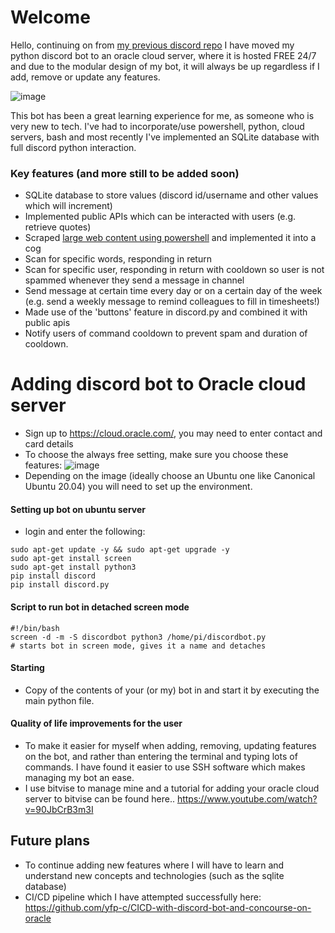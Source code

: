 # Welcome
Hello, continuing on from [my previous discord repo](https://github.com/yfp-c/Discord-bot-on-RasPi-zero-2-w-discontinued) I have moved my python discord bot to an oracle cloud server, where it is hosted FREE 24/7 and due to the modular design of my bot, it will always be up regardless if I add, remove or update any features.

![image](https://user-images.githubusercontent.com/98178943/208892337-989e4974-c2c2-4d86-8444-1865cece1741.png)

This bot has been a great learning experience for me, as someone who is very new to tech. I've had to incorporate/use powershell, python, cloud servers, bash and most recently I've implemented an SQLite database with full discord python interaction. 

### Key features (and more still to be added soon)
- SQLite database to store values (discord id/username and other values which will increment)
- Implemented public APIs which can be interacted with users (e.g. retrieve quotes)
- Scraped [large web content using powershell](https://github.com/yfp-c/Powershell-Fun-/blob/main/Web%20scraping/Scrape_fortunecookie_quotes.ps1) and implemented it into a cog
- Scan for specific words, responding in return
- Scan for specific user, responding in return with cooldown so user is not spammed whenever they send a message in channel
- Send message at certain time every day or on a certain day of the week (e.g. send a weekly message to remind colleagues to fill in timesheets!)
- Made use of the 'buttons' feature in discord.py and combined it with public apis
- Notify users of command cooldown to prevent spam and duration of cooldown.

# Adding discord bot to Oracle cloud server
- Sign up to https://cloud.oracle.com/, you may need to enter contact and card details
- To choose the always free setting, make sure you choose these features: 
![image](https://user-images.githubusercontent.com/98178943/208894510-024c69d0-0544-4231-a667-f8aae901d4af.png)
- Depending on the image (ideally choose an Ubuntu one like Canonical Ubuntu 20.04) you will need to set up the environment.

#### Setting up bot on ubuntu server
- login and enter the following:
```
sudo apt-get update -y && sudo apt-get upgrade -y
sudo apt-get install screen
sudo apt-get install python3
pip install discord
pip install discord.py
```
#### Script to run bot in detached screen mode
```
#!/bin/bash
screen -d -m -S discordbot python3 /home/pi/discordbot.py
# starts bot in screen mode, gives it a name and detaches
```
#### Starting
- Copy of the contents of your (or my) bot in and start it by executing the main python file.

#### Quality of life improvements for the user
- To make it easier for myself when adding, removing, updating features on the bot, and rather than entering the terminal and typing lots of commands. I have found it easier to use SSH software which makes managing my bot an ease. 
- I use bitvise to manage mine and a tutorial for adding your oracle cloud server to bitvise can be found here.. https://www.youtube.com/watch?v=90JbCrB3m3I

## Future plans
- To continue adding new features where I will have to learn and understand new concepts and technologies (such as the sqlite database)
- CI/CD pipeline which I have attempted successfully here: https://github.com/yfp-c/CICD-with-discord-bot-and-concourse-on-oracle 
